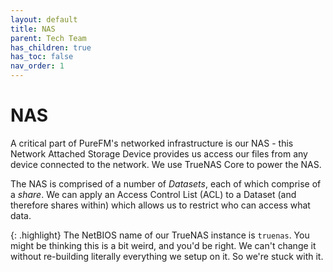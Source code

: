 ```yaml
---
layout: default
title: NAS
parent: Tech Team
has_children: true
has_toc: false
nav_order: 1
---
```


# NAS

A critical part of PureFM's networked infrastructure is our NAS - this Network Attached Storage Device provides us access our files from any device connected to the network. We use TrueNAS Core to power the NAS.

The NAS is comprised of a number of *Datasets*, each of which comprise of a *share*. We can apply an Access Control List (ACL) to a Dataset (and therefore shares within) which allows us to restrict who can access what data.

{: .highlight}
The NetBIOS name of our TrueNAS instance is `truenas`. You might be thinking this is a bit weird, and you'd be right. We can't change it without re-building literally everything we setup on it. So we're stuck with it. 